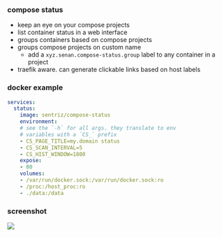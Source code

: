 ### compose status

- keep an eye on your compose projects  
- list container status in a web interface
- groups containers based on compose projects
- groups compose projects on custom name
  - add a `xyz.senan.compose-status.group` label to any container in a project
- traefik aware. can generate clickable links based on host labels  

### docker example

```yaml
services:
  status:
    image: sentriz/compose-status
    environment:
    # see the `-h` for all args. they translate to env
    # variables with a `CS_` prefix
    - CS_PAGE_TITLE=my.domain status
    - CS_SCAN_INTERVAL=5
    - CS_HIST_WINDOW=1800
    expose:
    - 80
    volumes:
    - /var/run/docker.sock:/var/run/docker.sock:ro
    - /proc:/host_proc:ro
    - ./data:/data
```

### screenshot

![](https://i.imgur.com/RTd0MiI.png)
